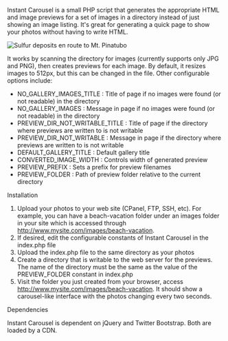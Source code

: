 Instant Carousel is a small PHP script that generates the appropriate HTML and image previews for a set of images in a directory instead of just showing an image listing. It's great for generating a quick page to show your photos without having to write HTML.

![Sulfur deposits en route to Mt. Pinatubo](https://raw.github.com/jericotolentino/instant-carousel/master/sulfur.png "Sulfur deposits en route to Mt. Pinatubo")

It works by scanning the directory for images (currently supports only JPG and PNG), then creates previews for each image. By default, it resizes images to 512px, but this can be changed in the file. Other configurable options include:

- NO_GALLERY_IMAGES_TITLE : Title of page if no images were found (or not readable) in the directory
- NO_GALLERY_IMAGES : Message in page if no images were found (or not readable) in the directory
- PREVIEW_DIR_NOT_WRITABLE_TITLE : Title of page if the directory where previews are written to is not writable
- PREVIEW_DIR_NOT_WRITABLE : Message in page if the directory where previews are written to is not writable
- DEFAULT_GALLERY_TITLE : Default gallery title
- CONVERTED_IMAGE_WIDTH : Controls width of generated preview
- PREVIEW_PREFIX : Sets a prefix for preview filenames
- PREVIEW_FOLDER : Path of preview folder relative to the current directory

Installation

1. Upload your photos to your web site (CPanel, FTP, SSH, etc). For example, you can have a beach-vacation folder
under an images folder in your site which is accessed through http://www.mysite.com/images/beach-vacation.
2. If desired, edit the configurable constants of Instant Carousel in the index.php file
3. Upload the index.php file to the same directory as your photos
4. Create a directory that is writable to the web server for the previews. The name of the directory must be the same
as the value of the PREVIEW_FOLDER constant in index.php
5. Visit the folder you just created from your browser, access http://www.mysite.com/images/beach-vacation. It should
show a carousel-like interface with the photos changing every two seconds.

Dependencies

Instant Carousel is dependent on jQuery and Twitter Bootstrap. Both are loaded by a CDN.